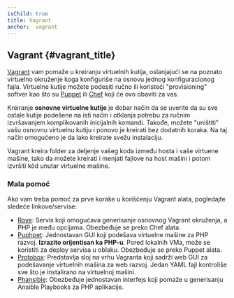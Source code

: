 ```yaml
---
isChild: true
title: Vagrant
anchor:  vagrant
---
```


## Vagrant {#vagrant_title}

[Vagrant] vam pomaže u kreiranju virtuelnih kutija, oslanjajući se na poznato virtuelno okruženje koga konfiguriše na
osnovu jednog konfiguracionog fajla. Virtuelne kutije možete podesiti ručno ili koristeći "provisioning" softver
kao što su [Puppet] ili [Chef] koji će ovo obaviti za vas.

Kreiranje **osnovne virtuelne kutije** je dobar način da se uverite da su sve ostale kutije podešene na isti način
i otklanja potrebu za ručnim izvršavanjem komplikovanih inicijalnih komandi. Takođe, možete "uništiti" vašu osnovnu
virtuelnu kutiju i ponovo je kreirati bez dodatnih koraka. Na taj način omogućeno je da lako kreirate svežu instalaciju.

Vagrant kreira folder za deljenje vašeg koda između hosta i vaše virtuene mašine, tako da možete
kreirati i menjati fajlove na host mašini i potom izvršiti kôd unutar virtuelne mašine.

### Mala pomoć

Ako vam treba pomoć za prve korake u korišćenju Vagrant alata, pogledajte sledeće linkove/servise:

- [Rove][Rove]: Servis koji omogućava generisanje osnovnog Vagrant okruženja, a PHP je među opcijama.
Obezbeđuje se preko Chef alata.
- [Puphpet][Puphpet]: Jednostavan GUI koji podešava virtuelne mašine za PHP razvoj. **Izrazito orijentisan ka PHP-u**.
Pored lokalnih VMa, može se koristiti za deploy servisa u oblaku. Obezbeđuje se preko Puppet alata.
- [Protobox][Protobox]: Predstavlja sloj na vrhu Vagranta koji sadrži web GUI za podešavanje virtuelnih mašina za web razvoj.
Jedan YAML fajl kontroliše sve što je instalirano na virtuelnoj mašini.
- [Phansible][Phansible]: Obezbeđuje jednostavan interfejs koji pomaže u generisanju Ansible Playbooks za PHP aplikacije.

[Vagrant]: http://vagrantup.com/
[Puppet]: http://www.puppetlabs.com/
[Chef]: https://www.chef.io/
[Rove]: http://rove.io/
[Puphpet]: https://puphpet.com/
[Protobox]: http://getprotobox.com/
[Phansible]: http://phansible.com/
